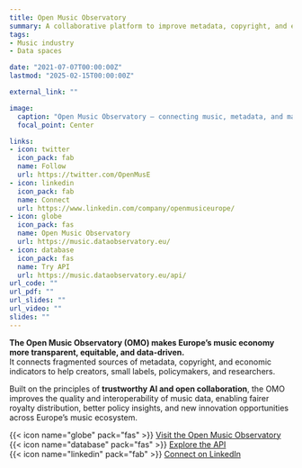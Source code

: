 ```yaml
---
title: Open Music Observatory
summary: A collaborative platform to improve metadata, copyright, and economic data in Europe’s music sector, supporting fair remuneration, transparency, and trustworthy AI.
tags:
- Music industry
- Data spaces

date: "2021-07-07T00:00:00Z"
lastmod: "2025-02-15T00:00:00Z"

external_link: ""

image:
  caption: "Open Music Observatory – connecting music, metadata, and markets"
  focal_point: Center

links:
- icon: twitter
  icon_pack: fab
  name: Follow
  url: https://twitter.com/OpenMusE
- icon: linkedin
  icon_pack: fab
  name: Connect
  url: https://www.linkedin.com/company/openmusiceurope/
- icon: globe
  icon_pack: fas
  name: Open Music Observatory
  url: https://music.dataobservatory.eu/
- icon: database
  icon_pack: fas
  name: Try API
  url: https://music.dataobservatory.eu/api/
url_code: ""
url_pdf: ""
url_slides: ""
url_video: ""
slides: ""
---
```


**The Open Music Observatory (OMO) makes Europe’s music economy more transparent, equitable, and data-driven.**  
It connects fragmented sources of metadata, copyright, and economic indicators to help creators, small labels, policymakers, and researchers.  

Built on the principles of **trustworthy AI and open collaboration**, the OMO improves the quality and interoperability of music data, enabling fairer royalty distribution, better policy insights, and new innovation opportunities across Europe’s music ecosystem.  

{{< icon name="globe" pack="fas" >}} [Visit the Open Music Observatory](https://music.dataobservatory.eu/)  
{{< icon name="database" pack="fas" >}} [Explore the API](https://music.dataobservatory.eu/api/)  
{{< icon name="linkedin" pack="fab" >}} [Connect on LinkedIn](https://www.linkedin.com/company/openmusiceurope/)  
